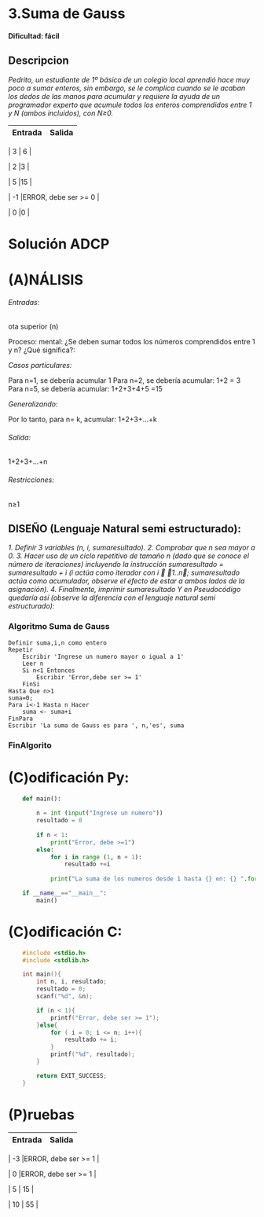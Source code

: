 # 3.Suma de Gauss 

#### Dificultad: fácil

## Descripcion
*Pedrito, un estudiante de 1º básico de un colegio local aprendió hace muy poco a sumar enteros, sin embargo, se le complica cuando se le acaban los dedos de las manos para acumular y requiere la ayuda de un programador experto que acumule todos los enteros comprendidos entre 1 y N (ambos incluidos), con N≥0.* 



   |      Entrada | Salida              |
   |-------------|----------------------|
   
   | 3            | 6                   |
   
   | 2            |3                    |
   
   | 5            |15                   |
   
   | -1           |ERROR, debe ser >= 0 |
   
   | 0            |0                    |


# Solución ADCP

# (A)NÁLISIS

###### Entradas:   
ota superior (n)

Proceso: mental: ¿Se deben sumar todos los números comprendidos entre 1 y n? ¿Qué significa?:

*Casos particulares:*

Para n=1, se debería acumular 1
Para n=2, se debería acumular: 1+2 = 3
Para n=5, se debería acumular: 1+2+3+4+5 =15

*Generalizando:*

Por lo tanto, para n= k, acumular: 1+2+3+...+k  

###### Salida: 
1+2+3+…+n

###### Restricciones: 
n≥1

## DISEÑO (Lenguaje Natural semi estructurado):


*1.	Definir 3 variables (n, i, sumaresultado).* 
*2.	Comprobar que n sea mayor a 0.* 
*3.	Hacer uso de un ciclo repetitivo de  tamaño n (dado que se conoce el número de iteraciones)*
    *incluyendo la instrucción sumaresultado = sumaresultado + i (i actúa como iterador con i  1..n;* 
    *sumaresultado actúa como acumulador, observe el efecto de estar a ambos lados de la asignación).* 
*4.	Finalmente, imprimir sumaresultado*
    *Y en Pseudocódigo quedaría así (observe la diferencia con el lenguaje natural semi estructurado):*

### Algoritmo Suma de Gauss
    Definir suma,i,n como entero
    Repetir
        Escribir 'Ingrese un numero mayor o igual a 1'
        Leer n 
        Si n<1 Entonces
            Escribir 'Error,debe ser >= 1'
        FinSi
    Hasta Que n>1
    suma=0;
    Para i<-1 Hasta n Hacer
        suma <- suma+i
    FinPara
    Escribir 'La suma de Gauss es para ', n,'es', suma
### FinAlgorito

# (C)odificación Py:
```py
    def main():
        
        n = int (input("Ingrese un numero"))
        resultado = 0
        
        if n < 1:
            print("Error, debe >=1")
        else:
            for i in range (1, n + 1):
                resultado +=i
                
            print("La suma de los numeros desde 1 hasta {} en: {} ".format(n, resultado))

    if __name__=="__main__":
        main()
```
# (C)odificación C:
```c
    #include <stdio.h>
    #include <stdlib.h>

    int main(){
        int n, i, resultado;
        resultado = 0;
        scanf("%d", &n);

        if (n < 1){
            printf("Error, debe ser >= 1");
        }else{
            for ( i = 0; i <= n; i++){
                resultado += i;
            }
            printf("%d", resultado);
        }

        return EXIT_SUCCESS;
    }
```
# (P)ruebas


   |      Entrada | Salida              |
   |-------------|---------------------|
   
   | -3           |ERROR, debe ser >= 1 |
   
   | 0            |ERROR, debe ser >= 1 |
   
   | 5            | 15                  |
   
   | 10           | 55                  |

